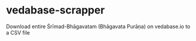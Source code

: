 # vedabase-scrapper
Download entire Śrīmad-Bhāgavatam (Bhāgavata Purāṇa) on vedabase.io to a CSV file
